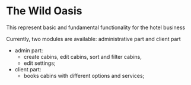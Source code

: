 # The Wild Oasis

This represent basic and fundamental functionality for the hotel business

Currently, two modules are available: administrative part and client part

- admin part:
  - create cabins, edit cabins, sort and filter cabins,
  - edit settings;
- client part:
  - books cabins with different options and services;
